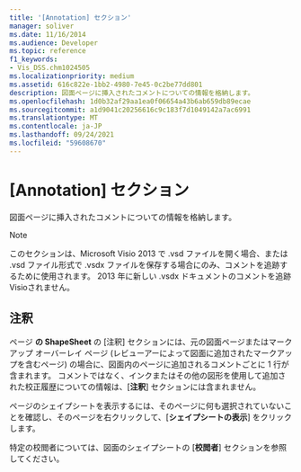 ```yaml
---
title: '[Annotation] セクション'
manager: soliver
ms.date: 11/16/2014
ms.audience: Developer
ms.topic: reference
f1_keywords:
- Vis_DSS.chm1024505
ms.localizationpriority: medium
ms.assetid: 616c822e-1bb2-4980-7e45-0c2be77dd801
description: 図面ページに挿入されたコメントについての情報を格納します。
ms.openlocfilehash: 1d0b32af29aa1ea0f06654a43b6ab659db89ecae
ms.sourcegitcommit: a1d9041c20256616c9c183f7d1049142a7ac6991
ms.translationtype: MT
ms.contentlocale: ja-JP
ms.lasthandoff: 09/24/2021
ms.locfileid: "59608670"
---
```

# <a name="annotation-section"></a>[Annotation] セクション

図面ページに挿入されたコメントについての情報を格納します。 
  
> [!NOTE]
> このセクションは、Microsoft Visio 2013 で .vsd ファイルを開く場合、または .vsd ファイル形式で .vsdx ファイルを保存する場合にのみ、コメントを追跡するために使用されます。 2013 年に新しい .vsdx ドキュメントのコメントを追跡Visioされません。 
  
## <a name="remarks"></a>注釈

ページ **の ShapeSheet** の [注釈] セクションには、元の図面ページまたはマークアップ オーバーレイ ページ (レビューアーによって図面に追加されたマークアップを含むページ) の場合に、図面内のページに追加されるコメントごとに 1 行が含まれます。 コメントではなく、インクまたはその他の図形を使用して追加された校正履歴についての情報は、[**注釈**] セクションには含まれません。 
  
ページのシェイプシートを表示するには、そのページに何も選択されていないことを確認し、そのページを右クリックして、[**シェイプシートの表示**] をクリックします。
  
特定の校閲者については、図面のシェイプシートの [**校閲者**] セクションを参照してください。 
  

